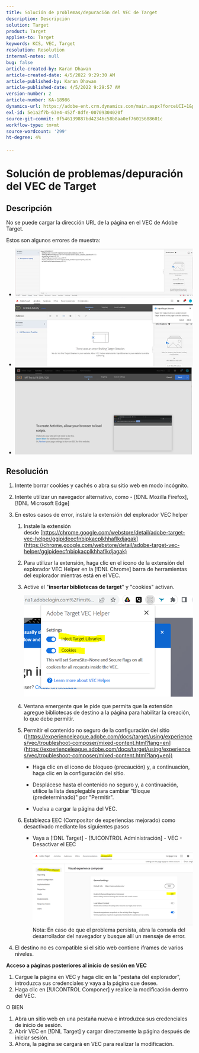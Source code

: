 ```yaml
---
title: Solución de problemas/depuración del VEC de Target
description: Descripción
solution: Target
product: Target
applies-to: Target
keywords: KCS, VEC, Target
resolution: Resolution
internal-notes: null
bug: false
article-created-by: Karan Dhawan
article-created-date: 4/5/2022 9:29:30 AM
article-published-by: Karan Dhawan
article-published-date: 4/5/2022 9:29:57 AM
version-number: 2
article-number: KA-18986
dynamics-url: https://adobe-ent.crm.dynamics.com/main.aspx?forceUCI=1&pagetype=entityrecord&etn=knowledgearticle&id=ec1691de-c2b4-ec11-983f-000d3a5d0d73
exl-id: 5e1a2f7b-63e4-452f-8dfe-00709304020f
source-git-commit: 0f546139887bd42346c58b8aa0ef76015688601c
workflow-type: tm+mt
source-wordcount: '299'
ht-degree: 4%

---
```


# Solución de problemas/depuración del VEC de Target

## Descripción

No se puede cargar la dirección URL de la página en el VEC de Adobe Target.

Estos son algunos errores de muestra:

- ![](assets/___f81691de-c2b4-ec11-983f-000d3a5d0d73___.png)
- ![](assets/___071791de-c2b4-ec11-983f-000d3a5d0d73___.png)
- ![](assets/___0a1791de-c2b4-ec11-983f-000d3a5d0d73___.png)

## Resolución

1. Intente borrar cookies y cachés o abra su sitio web en modo incógnito. 

1. Intente utilizar un navegador alternativo, como - [!DNL Mozilla Firefox], [!DNL Microsoft Edge]

1. En estos casos de error, instale la extensión del explorador VEC helper

   1. Instale la extensión desde [https://chrome.google.com/webstore/detail/adobe-target-vec-helper/ggjpideecfnbipkacplkhhaflkdjagak](https://chrome.google.com/webstore/detail/adobe-target-vec-helper/ggjpideecfnbipkacplkhhaflkdjagak)

   1. Para utilizar la extensión, haga clic en el icono de la extensión del explorador VEC Helper en la [!DNL Chrome] barra de herramientas del explorador mientras está en el VEC. 

   1. Active el &quot;**insertar bibliotecas de target**&quot; y &quot;cookies&quot; activan.

      ![](assets/92bf52bf-21ab-ec11-983f-000d3a349523.png)

   1. Ventana emergente que le pide que permita que la extensión agregue bibliotecas de destino a la página para habilitar la creación, lo que debe permitir.

   1. Permitir el contenido no seguro de la configuración del sitio ([https://experienceleague.adobe.com/docs/target/using/experiences/vec/troubleshoot-composer/mixed-content.html?lang=en](https://experienceleague.adobe.com/docs/target/using/experiences/vec/troubleshoot-composer/mixed-content.html?lang=en))

      - Haga clic en el icono de bloqueo (precaución) y, a continuación, haga clic en la configuración del sitio.

      - Desplácese hasta el contenido no seguro y, a continuación, utilice la lista desplegable para cambiar &quot;Bloque (predeterminado)&quot; por &quot;Permitir&quot;.

      - Vuelva a cargar la página del VEC.
   1. Establezca EEC (Compositor de experiencias mejorado) como desactivado mediante los siguientes pasos

      - Vaya a [!DNL Target] - [!UICONTROL Administración] - VEC - Desactivar el EEC

         ![](assets/90fdfd56-26ab-ec11-983f-000d3a349523.png)
   Nota: En caso de que el problema persista, abra la consola del desarrollador del navegador y busque allí un mensaje de error.

1. El destino no es compatible si el sitio web contiene iframes de varios niveles. 

**Acceso a páginas posteriores al inicio de sesión en VEC**

1. Cargue la página en VEC y haga clic en la &quot;pestaña del explorador&quot;, introduzca sus credenciales y vaya a la página que desee. 
1. Haga clic en [!UICONTROL Componer] y realice la modificación dentro del VEC. 

O BIEN

1. Abra un sitio web en una pestaña nueva e introduzca sus credenciales de inicio de sesión.
1. Abrir VEC en [!DNL Target] y cargar directamente la página después de iniciar sesión. 
1. Ahora, la página se cargará en VEC para realizar la modificación.
